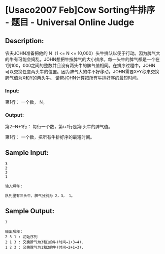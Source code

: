 # [Usaco2007 Feb]Cow Sorting牛排序 - 题目 - Universal Online Judge

## Description: 

农夫JOHN准备把他的 N（1 <= N <= 10,000）头牛排队以便于行动。因为脾气大的牛有可能会捣乱，JOHN想把牛按脾气的大小排序。每一头牛的脾气都是一个在1到100，000之间的整数并且没有两头牛的脾气值相同。在排序过程中，JOHN 可以交换任意两头牛的位置。因为脾气大的牛不好移动，JOHN需要X+Y秒来交换脾气值为X和Y的两头牛。 请帮JOHN计算把所有牛排好序的最短时间。 

### Input: 

第1行： 一个数， N。

### Output: 

第2~N+1行： 每行一个数，第i+1行是第i头牛的脾气值。 

第1行： 一个数，把所有牛排好序的最短时间。 


## Sample Input: 
```
3
2
3
1

输入解释：

队列里有三头牛，脾气分别为 2，3， 1。

```

## Sample Output: 
```
7

输出解释：
2 3 1 : 初始序列
2 1 3 : 交换脾气为3和1的牛(时间=1+3=4). 
1 2 3 : 交换脾气为1和2的牛(时间=2+1=3). 

```
